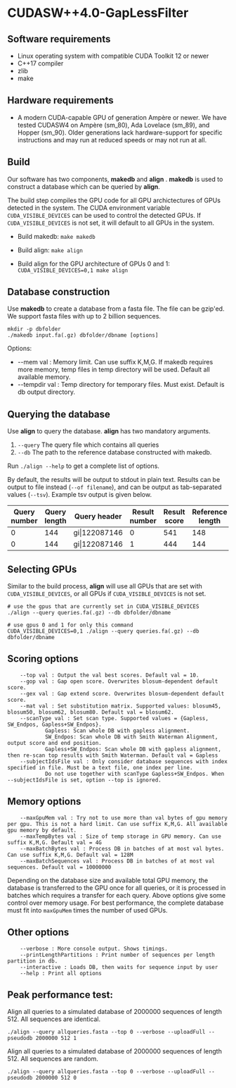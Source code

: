 




# CUDASW++4.0-GapLessFilter


## Software requirements
* Linux operating system with compatible CUDA Toolkit 12 or newer
* C++17 compiler
* zlib
* make

## Hardware requirements
*   A modern CUDA-capable GPU of generation Ampère or newer. We have tested CUDASW4 on Ampère (sm_80), Ada Lovelace (sm_89), and Hopper (sm_90). Older generations lack hardware-support for specific instructions and may run at reduced speeds or may not run at all.




## Build
Our software has two components, **makedb** and **align** . **makedb** is used to construct a database which can be queried by **align**.

The build step compiles the GPU code for all GPU archictectures of GPUs detected in the system. The CUDA environment variable `CUDA_VISIBLE_DEVICES` can be used to control the detected GPUs. If `CUDA_VISIBLE_DEVICES` is not set, it will default to all GPUs in the system.

* Build makedb: `make makedb`

* Build align: `make align`

* Build align for the GPU architecture of GPUs 0 and 1: `CUDA_VISIBLE_DEVICES=0,1 make align`

## Database construction
Use **makedb** to create a database from a fasta file. The file can be gzip'ed.
We support fasta files with up to 2 billion sequences.

```
mkdir -p dbfolder
./makedb input.fa(.gz) dbfolder/dbname [options]
```

Options:
* --mem val : Memory limit. Can use suffix K,M,G. If makedb requires more memory, temp files in temp directory will be used. Default all available memory.
* --tempdir val : Temp directory for temporary files. Must exist. Default is db output directory.



## Querying the database
Use **align** to query the database. **align** has two mandatory arguments. 
1. `--query` The query file which contains all queries
2. `--db` The path to the reference database constructed with makedb. 

Run `./align --help` to get a complete list of options.

By default, the results will be output to stdout in plain text. Results can be output to file instead (`--of filename`), and can be output as tab-separated values (`--tsv`). Example tsv output is given below.

| Query number | Query length | Query header | Result number | Result score | Reference length | Reference header | Reference ID in DB | Alignment_end_query | Alignment_end_ref |
|------------|------------|------------|------------|------------|------------| ------------|------------|------------|------------|
| 0 | 144 | gi\|122087146 | 0 | 541 | 148 | UniRef50_P02233 | 23128215 | 100 | 100 |
| 0 | 144 | gi\|122087146 | 1 | 444 | 144 | UniRef50_P02238  | 22381647 | 100 | 100 |


## Selecting GPUs
Similar to the build process, **align** will use all GPUs that are set with `CUDA_VISIBLE_DEVICES`, or all GPUs if `CUDA_VISIBLE_DEVICES` is not set. 

```
# use the gpus that are currently set in CUDA_VISIBLE_DEVICES
./align --query queries.fa(.gz) --db dbfolder/dbname

# use gpus 0 and 1 for only this command
CUDA_VISIBLE_DEVICES=0,1 ./align --query queries.fa(.gz) --db dbfolder/dbname
```

## Scoring options

```
    --top val : Output the val best scores. Default val = 10.
    --gop val : Gap open score. Overwrites blosum-dependent default score.
    --gex val : Gap extend score. Overwrites blosum-dependent default score.
    --mat val : Set substitution matrix. Supported values: blosum45, blosum50, blosum62, blosum80. Default val = blosum62.
    --scanType val : Set scan type. Supported values = {Gapless, SW_Endpos, Gapless+SW_Endpos}.
            Gapless: Scan whole DB with gapless alignment. 
            SW_Endpos: Scan whole DB with Smith Waterman Alignment, output score and end position.
            Gapless+SW_Endpos: Scan whole DB with gapless alignment, then re-scan top results with Smith Waterman. Default val = Gapless
    --subjectIdsFile val : Only consider database sequences with index specified in file. Must be a text file, one index per line.
            Do not use together with scanType Gapless+SW_Endpos. When --subjectIdsFile is set, option --top is ignored.
```


## Memory options

```
    --maxGpuMem val : Try not to use more than val bytes of gpu memory per gpu. This is not a hard limit. Can use suffix K,M,G. All available gpu memory by default.
    --maxTempBytes val : Size of temp storage in GPU memory. Can use suffix K,M,G. Default val = 4G
    --maxBatchBytes val : Process DB in batches of at most val bytes. Can use suffix K,M,G. Default val = 128M
    --maxBatchSequences val : Process DB in batches of at most val sequences. Default val = 10000000
```

Depending on the database size and available total GPU memory, the database is transferred to the GPU once for all queries, or it is processed in batches which requires a transfer for each query. Above options give some control over memory usage. For best performance, the complete database must fit into `maxGpuMem` times the number of used GPUs.

## Other options
```
    --verbose : More console output. Shows timings.
    --printLengthPartitions : Print number of sequences per length partition in db.
    --interactive : Loads DB, then waits for sequence input by user
    --help : Print all options
```

## Peak performance test:

Align all queries to a simulated database of 2000000 sequences of length 512. All sequences are identical.
```
./align --query allqueries.fasta --top 0 --verbose --uploadFull --pseudodb 2000000 512 1
```

Align all queries to a simulated database of 2000000 sequences of length 512. All sequences are random.
```
./align --query allqueries.fasta --top 0 --verbose --uploadFull --pseudodb 2000000 512 0
```